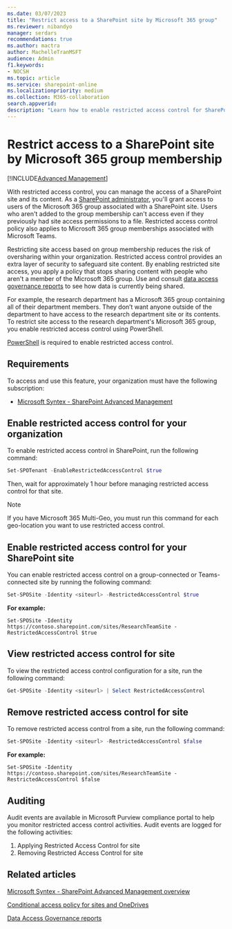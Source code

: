 ```yaml
---
ms.date: 03/07/2023
title: "Restrict access to a SharePoint site by Microsoft 365 group"
ms.reviewer: nibandyo
manager: serdars
recommendations: true 
ms.author: mactra
author: MachelleTranMSFT
audience: Admin
f1.keywords: 
- NOCSH 
ms.topic: article
ms.service: sharepoint-online
ms.localizationpriority: medium
ms.collection: M365-collaboration
search.appverid:
description: "Learn how to enable restricted access control for SharePoint sites."
---
```

# Restrict access to a SharePoint site by Microsoft 365 group membership

[!INCLUDE[Advanced Management](includes/advanced-management.md)]

With restricted access control, you can manage the access of a SharePoint site and its content. As a [SharePoint administrator](sharepoint-admin-role.md), you'll  grant access to users of the Microsoft 365 group associated with a SharePoint site. Users who aren't added to the group membership can't access even if they previously had site access permissions to a file. Restricted access control policy also applies to Microsoft 365 group memberships associated with Microsoft Teams.

Restricting site access based on group membership reduces the risk of oversharing within your organization. Restricted access control provides an extra layer of security to safeguard site content. By enabling restricted site access, you apply a policy that stops sharing content with people who aren't a member of the Microsoft 365 group. Use and consult [data access governance reports](data-access-governance-reports.md) to see how data is currently being shared.

For example, the research department has a Microsoft 365 group containing all of their department members. They don’t want anyone outside of the department to have access to the research department site or its contents. To restrict site access to the research department's Microsoft 365 group, you enable restricted access control using PowerShell.

[PowerShell](/powershell/sharepoint/sharepoint-online/introduction-sharepoint-online-management-shell) is required to enable restricted access control.

## Requirements

To access and use this feature, your organization must have the following subscription:

- [Microsoft Syntex - SharePoint Advanced Management](advanced-management.md)

## Enable restricted access control for your organization

To enable restricted access control in SharePoint, run the following command:

```Powershell
Set-SPOTenant -EnableRestrictedAccessControl $true
```

Then, wait for approximately 1 hour before managing restricted access control for that site.

> [!NOTE]
> If you have Microsoft 365 Multi-Geo, you must run this command for each geo-location you want to use restricted access control.

## Enable restricted access control for your SharePoint site

You can enable restricted access control on a group-connected or Teams-connected site by running the following command:

```Powershell
Set-SPOSite -Identity <siteurl> -RestrictedAccessControl $true
```

**For example:**

`Set-SPOSite -Identity https://contoso.sharepoint.com/sites/ResearchTeamSite -RestrictedAccessControl $true`

## View restricted access control for site

To view the restricted access control configuration for a site, run the following command:

```Powershell
Get-SPOSite -Identity <siteurl> | Select RestrictedAccessControl
```

## Remove restricted access control for site

To remove restricted access control from a site, run the following command:

```Powershell
Set-SPOSite -Identity <siteurl> -RestrictedAccessControl $false
```

**For example:**

`Set-SPOSite -Identity https://contoso.sharepoint.com/sites/ResearchTeamSite -RestrictedAccessControl $false`

## Auditing

Audit events are available in Microsoft Purview compliance portal to help you monitor restricted access control activities. Audit events are logged for the following activities:

1. Applying Restricted Access Control for site
2. Removing Restricted Access Control for site

## Related articles

[Microsoft Syntex - SharePoint Advanced Management overview](advanced-management.md)

[Conditional access policy for sites and OneDrives](authentication-context-example.md)

[Data Access Governance reports](data-access-governance-reports.md)
